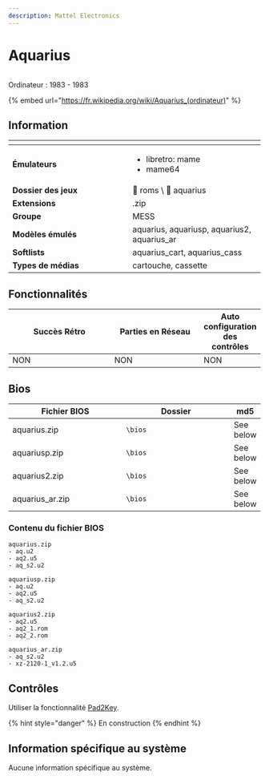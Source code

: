```yaml
---
description: Mattel Electronics
---
```


# Aquarius

<figure><img src="https://raw.githubusercontent.com/fabricecaruso/es-theme-carbon/e1e3f326b01db8c8ad706d1dda3b77c1f26e3890/art/logos/aquarius.svg" alt=""><figcaption></figcaption></figure>

Ordinateur : 1983 - 1983

{% embed url="https://fr.wikipedia.org/wiki/Aquarius_(ordinateur)" %}

## Information

<table data-header-hidden><thead><tr><th width="224"></th><th></th></tr></thead><tbody><tr><td><strong>Émulateurs</strong></td><td><ul><li>libretro: mame</li><li>mame64</li></ul></td></tr><tr><td><strong>Dossier des jeux</strong></td><td><span data-gb-custom-inline data-tag="emoji" data-code="1f4c2">📂</span> roms \ <span data-gb-custom-inline data-tag="emoji" data-code="1f4c2">📂</span> aquarius</td></tr><tr><td><strong>Extensions</strong></td><td>.zip</td></tr><tr><td><strong>Groupe</strong></td><td>MESS</td></tr><tr><td><strong>Modèles émulés</strong></td><td>aquarius, aquariusp, aquarius2, aquarius_ar</td></tr><tr><td><strong>Softlists</strong></td><td>aquarius_cart, aquarius_cass</td></tr><tr><td><strong>Types de médias</strong></td><td>cartouche, cassette</td></tr></tbody></table>

## Fonctionnalités

<table><thead><tr><th width="234">Succès Rétro</th><th width="200">Parties en Réseau</th><th>Auto configuration des contrôles</th></tr></thead><tbody><tr><td>NON</td><td>NON</td><td>NON</td></tr></tbody></table>

## Bios

<table><thead><tr><th width="224">Fichier BIOS</th><th width="218">Dossier</th><th>md5</th></tr></thead><tbody><tr><td>aquarius.zip</td><td><code>\bios</code></td><td>See below</td></tr><tr><td>aquariusp.zip</td><td><code>\bios</code></td><td>See below</td></tr><tr><td>aquarius2.zip</td><td><code>\bios</code></td><td>See below</td></tr><tr><td>aquarius_ar.zip</td><td><code>\bios</code></td><td>See below</td></tr></tbody></table>

### Contenu du fichier BIOS

```
aquarius.zip
- aq.u2
- aq2.u5
- aq_s2.u2

aquariusp.zip
- aq.u2
- aq2.u5
- aq_s2.u2

aquarius2.zip
- aq2.u5
- aq2_1.rom
- aq2_2.rom

aquarius_ar.zip
- aq_s2.u2
- xz-2120-1_v1.2.u5
```

## Contrôles

Utiliser la fonctionnalité [Pad2Key](../../../../controleurs/pad2key.md).

{% hint style="danger" %}
En construction
{% endhint %}

## Information spécifique au système

Aucune information spécifique au système.
